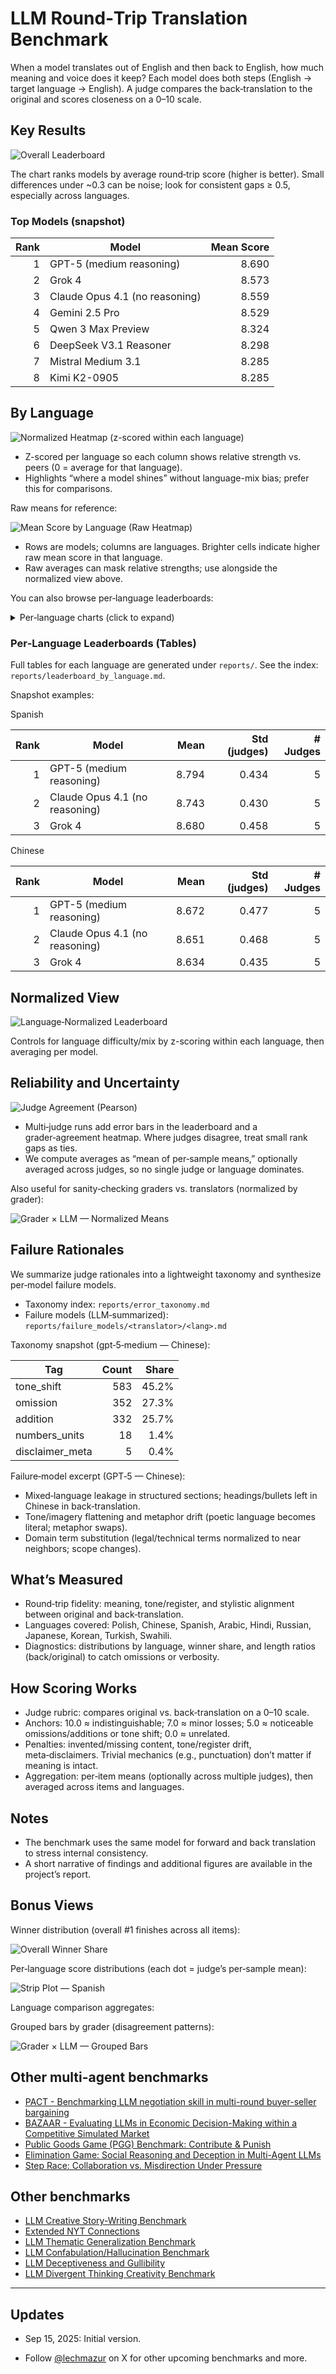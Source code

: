 # LLM Round‑Trip Translation Benchmark

When a model translates out of English and then back to English, how much meaning and voice does it keep? Each model does both steps (English → target language → English). A judge compares the back‑translation to the original and scores closeness on a 0–10 scale.

## Key Results

![Overall Leaderboard](images/translation_leaderboard.png)

The chart ranks models by average round‑trip score (higher is better). Small differences under ~0.3 can be noise; look for consistent gaps ≥ 0.5, especially across languages.

### Top Models (snapshot)

| Rank | Model | Mean Score |
|-----:|-------|-----------:|
| 1 | GPT-5 (medium reasoning) | 8.690 |
| 2 | Grok 4 | 8.573 |
| 3 | Claude Opus 4.1 (no reasoning) | 8.559 |
| 4 | Gemini 2.5 Pro | 8.529 |
| 5 | Qwen 3 Max Preview | 8.324 |
| 6 | DeepSeek V3.1 Reasoner | 8.298 |
| 7 | Mistral Medium 3.1 | 8.285 |
| 8 | Kimi K2-0905 | 8.285 |

## By Language

![Normalized Heatmap (z-scored within each language)](images/translation_leaderboard_heatmap_normalized.png)

- Z-scored per language so each column shows relative strength vs. peers (0 = average for that language).
- Highlights “where a model shines” without language-mix bias; prefer this for comparisons.

Raw means for reference:

![Mean Score by Language (Raw Heatmap)](images/translation_leaderboard_heatmap.png)

- Rows are models; columns are languages. Brighter cells indicate higher raw mean score in that language.
- Raw averages can mask relative strengths; use alongside the normalized view above.

You can also browse per‑language leaderboards:

<details>
  <summary>Per‑language charts (click to expand)</summary>

  
  ![Arabic](images/translation_leaderboard_lang_ar.png)
  
  ![Chinese](images/translation_leaderboard_lang_zh.png)
  
  ![Spanish](images/translation_leaderboard_lang_es.png)
  
  ![Hindi](images/translation_leaderboard_lang_hi.png)
  
  ![Russian](images/translation_leaderboard_lang_ru.png)
  
  ![Japanese](images/translation_leaderboard_lang_ja.png)
  
  ![Korean](images/translation_leaderboard_lang_ko.png)
  
  ![Polish](images/translation_leaderboard_lang_pl.png)
  
  ![Turkish](images/translation_leaderboard_lang_tr.png)
  
  ![Swahili](images/translation_leaderboard_lang_sw.png)
</details>

### Per‑Language Leaderboards (Tables)

Full tables for each language are generated under `reports/`. See the index: `reports/leaderboard_by_language.md`.

Snapshot examples:

Spanish

| Rank | Model | Mean | Std (judges) | # Judges |
|-----:|-------|-----:|-------------:|---------:|
| 1 | GPT-5 (medium reasoning) | 8.794 | 0.434 | 5 |
| 2 | Claude Opus 4.1 (no reasoning) | 8.743 | 0.430 | 5 |
| 3 | Grok 4 | 8.680 | 0.458 | 5 |

Chinese

| Rank | Model | Mean | Std (judges) | # Judges |
|-----:|-------|-----:|-------------:|---------:|
| 1 | GPT-5 (medium reasoning) | 8.672 | 0.477 | 5 |
| 2 | Claude Opus 4.1 (no reasoning) | 8.651 | 0.468 | 5 |
| 3 | Grok 4 | 8.634 | 0.435 | 5 |

## Normalized View

![Language‑Normalized Leaderboard](images/translation_leaderboard_language_normalized.png)

Controls for language difficulty/mix by z-scoring within each language, then averaging per model.

## Reliability and Uncertainty

![Judge Agreement (Pearson)](images/judge_grader_correlation_pearson.png)

- Multi‑judge runs add error bars in the leaderboard and a grader‑agreement heatmap. Where judges disagree, treat small rank gaps as ties.
- We compute averages as “mean of per‑sample means,” optionally averaged across judges, so no single judge or language dominates.

Also useful for sanity‑checking graders vs. translators (normalized by grader):

![Grader × LLM — Normalized Means](images/grader_vs_llm_normalized_means.png)

## Failure Rationales

We summarize judge rationales into a lightweight taxonomy and synthesize per‑model failure models.

- Taxonomy index: `reports/error_taxonomy.md`
- Failure models (LLM‑summarized): `reports/failure_models/<translator>/<lang>.md`

Taxonomy snapshot (gpt‑5‑medium — Chinese):

| Tag | Count | Share |
|-----|------:|------:|
| tone_shift | 583 | 45.2% |
| omission | 352 | 27.3% |
| addition | 332 | 25.7% |
| numbers_units | 18 | 1.4% |
| disclaimer_meta | 5 | 0.4% |

Failure‑model excerpt (GPT‑5 — Chinese):

- Mixed‑language leakage in structured sections; headings/bullets left in Chinese in back‑translation.
- Tone/imagery flattening and metaphor drift (poetic language becomes literal; metaphor swaps).
- Domain term substitution (legal/technical terms normalized to near neighbors; scope changes).

## What’s Measured

- Round‑trip fidelity: meaning, tone/register, and stylistic alignment between original and back‑translation.
- Languages covered: Polish, Chinese, Spanish, Arabic, Hindi, Russian, Japanese, Korean, Turkish, Swahili.
- Diagnostics: distributions by language, winner share, and length ratios (back/original) to catch omissions or verbosity.

## How Scoring Works

- Judge rubric: compares original vs. back‑translation on a 0–10 scale.
- Anchors: 10.0 ≈ indistinguishable; 7.0 ≈ minor losses; 5.0 ≈ noticeable omissions/additions or tone shift; 0.0 ≈ unrelated.
- Penalties: invented/missing content, tone/register drift, meta‑disclaimers. Trivial mechanics (e.g., punctuation) don’t matter if meaning is intact.
- Aggregation: per‑item means (optionally across multiple judges), then averaged across items and languages.


## Notes

- The benchmark uses the same model for forward and back translation to stress internal consistency.
- A short narrative of findings and additional figures are available in the project’s report.

## Bonus Views

Winner distribution (overall #1 finishes across all items):

![Overall Winner Share](images/translation_winner_pie.png)

Per‑language score distributions (each dot = judge’s per‑sample mean):

![Strip Plot — Spanish](images/translation_strip_lang_es.png)

Language comparison aggregates:

<!-- Top‑3 removed: biased and redundant; prefer all‑models and normalized heatmaps. -->

Grouped bars by grader (disagreement patterns):

![Grader × LLM — Grouped Bars](images/06_grader_llm_grouped_bar.png)


## Other multi-agent benchmarks
- [PACT - Benchmarking LLM negotiation skill in multi-round buyer-seller bargaining](https://github.com/lechmazur/pact)
- [BAZAAR - Evaluating LLMs in Economic Decision-Making within a Competitive Simulated Market](https://github.com/lechmazur/bazaar)
- [Public Goods Game (PGG) Benchmark: Contribute & Punish](https://github.com/lechmazur/pgg_bench/)
- [Elimination Game: Social Reasoning and Deception in Multi-Agent LLMs](https://github.com/lechmazur/elimination_game/)
- [Step Race: Collaboration vs. Misdirection Under Pressure](https://github.com/lechmazur/step_game/)

## Other benchmarks
- [LLM Creative Story-Writing Benchmark](https://github.com/lechmazur/writing/)
- [Extended NYT Connections](https://github.com/lechmazur/nyt-connections/)
- [LLM Thematic Generalization Benchmark](https://github.com/lechmazur/generalization/)
- [LLM Confabulation/Hallucination Benchmark](https://github.com/lechmazur/confabulations/)
- [LLM Deceptiveness and Gullibility](https://github.com/lechmazur/deception/)
- [LLM Divergent Thinking Creativity Benchmark](https://github.com/lechmazur/divergent/)
---


## Updates 
- Sep 15, 2025: Initial version.

- Follow [@lechmazur](https://x.com/LechMazur) on X for other upcoming benchmarks and more.
